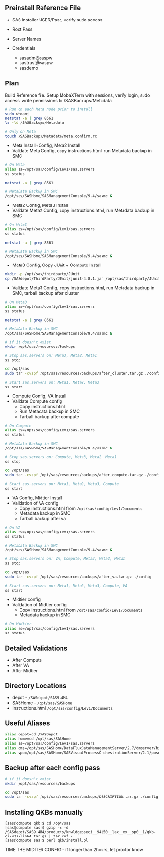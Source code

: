 ## Preinstall Reference File

- SAS Installer USER/Pass, verify sudo access
- Root Pass
- Server Names

- Credentials
    - sasadm@saspw
    - sastrust@saspw
    - sasdemo

## Plan

Build Reference file.
Setup MobaXTerm with sessions, verify login, sudo access, write permissions to /SASBackups/Metadata

```sh
# Run on each Meta node prior to install
sudo whoami
netstat -a | grep 8561
ls -ld /SASBackups/Metadata

# Only on Meta
touch /SASBackups/Metadata/meta.confirm.rc
```

- Meta Install+Config, Meta2 Install
- Validate Meta Config, copy instructions.html, run Metadata backup in SMC

```sh
# On Meta
alias ss=/opt/sas/config/Lev1/sas.servers
ss status

netstat -a | grep 8561

# MetaData Backup in SMC
/opt/sas/SASHome/SASManagementConsole/9.4/sasmc &
```

- Meta2 Config, Meta3 Install
- Validate Meta2 Config, copy instructions.html, run Metadata backup in SMC

```sh
# On Meta2
alias ss=/opt/sas/config/Lev1/sas.servers
ss status

netstat -a | grep 8561

# MetaData Backup in SMC
/opt/sas/SASHome/SASManagementConsole/9.4/sasmc &
```

- Meta3 Config, Copy JUnit + Compute Install

```sh
mkdir -p /opt/sas/thirdparty/JUnit
cp /SASdepot/ThirdParty/JUnit/junit-4.8.1.jar /opt/sas/thirdparty/JUnit/
```

- Validate Meta3 Config, copy instructions.html, run Metadata backup in SMC, tarball backup after cluster

```sh
# On Meta3
alias ss=/opt/sas/config/Lev1/sas.servers
ss status

netstat -a | grep 8561

# MetaData Backup in SMC
/opt/sas/SASHome/SASManagementConsole/9.4/sasmc &

# if it doesn't exist
mkdir /opt/sas/resources/backups

# Stop sas.servers on: Meta3, Meta2, Meta1
ss stop

cd /opt/sas
sudo tar -cvzpf /opt/sas/resources/backups/after_cluster.tar.gz ./config

# Start sas.servers on: Meta1, Meta2, Meta3
ss start
```

- Compute Config, VA Install
- Validate Compute config
    - Copy instructions.html
    - Run Metadata backup in SMC
    - Tarball backup after compute

```sh
# On Compute
alias ss=/opt/sas/config/Lev1/sas.servers
ss status

# MetaData Backup in SMC
/opt/sas/SASHome/SASManagementConsole/9.4/sasmc &

# Stop sas.servers on: Compute, Meta3, Meta2, Meta1
ss stop
 
cd /opt/sas
sudo tar -cvzpf /opt/sas/resources/backups/after_compute.tar.gz ./config

# Start sas.servers on: Meta1, Meta2, Meta3, Compute
ss start
```

- VA Config, Midtier Install
- Validation of VA config
    - Copy instructions.html from `/opt/sas/config/Lev1/Documents`
    - Metadata backup in SMC
    - Tarball backup after va
    
```sh
# On VA
alias ss=/opt/sas/config/Lev1/sas.servers
ss status

# MetaData Backup in SMC
/opt/sas/SASHome/SASManagementConsole/9.4/sasmc &

# Stop sas.servers on: VA, Compute, Meta3, Meta2, Meta1
ss stop
 
cd /opt/sas
sudo tar -cvzpf /opt/sas/resources/backups/after_va.tar.gz ./config

# Start sas.servers on: Meta1, Meta2, Meta3, Compute, VA
ss start
```

- Midtier config
- Validation of Midtier config
    - Copy instructions.html from `/opt/sas/config/Lev1/Documents`
    - Metadata backup in SMC
    
```sh
# On Midtier
alias ss=/opt/sas/config/Lev1/sas.servers
ss status
```

## Detailed Validations

- After Compute
- After VA
- After Midtier
    

## Directory Locations

- depot - `/SASdepot/SAS9.4M4`
- SASHome - `/opt/sas/SASHome`
- Instructions.html `/opt/sas/config/Lev1/Documents`

## Useful Aliases

```sh
alias depot=cd /SASDepot
alias home=cd /opt/sas/SASHome
alias ss=/opt/sas/config/Lev1/sas.servers
alias dms=/opt/sas/SASHome/DataFluxDataManagementServer/2.7/dmserver/bin/dmsadmin
alias vpo=/opt/sas/SASHome/SASVisualProcessOrchestrationServer/2.1/poserver/bin/dmsadmin
```

## Backup after each config pass

```sh
# if it doesn't exist
mkdir /opt/sas/resources/backups

cd /opt/sas
sudo tar -cvzpf /opt/sas/resources/backups/DESCRIPTION.tar.gz ./config
```

## Installing QKBs manually

```
[sas@compute qkb]$ cd /opt/sas
[sas@compute sas]$ gzip -c -d /SASdepot/SAS9.4M4/products/knwldgebseci__94150__lax__xx__sp0__1/qkb-ci-v27-lin64.tar.gz | tar xvf -
[sas@compute sas]$ perl qkb/install.pl
```

TIME THE MIDTIER CONFIG - if longer than 2hours, let proctor know.
